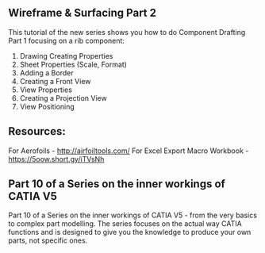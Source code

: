 ##  Wireframe & Surfacing Part 2

This tutorial of the new series shows you how to do Component Drafting Part 1 focusing on a rib component:
1. Drawing Creating Properties
2. Sheet Properties (Scale, Format)
3. Adding a Border
4. Creating a Front View
5. View Properties
6. Creating a Projection View
7. View Positioning



## Resources:

For Aerofoils - http://airfoiltools.com/
For Excel Export Macro Workbook - https://5oow.short.gy/iTVsNh

## Part 10 of a Series on the inner workings of CATIA V5

Part 10 of a Series on the inner workings of CATIA V5 - from the very basics to complex part modelling. The series focuses on the actual way CATIA functions and is designed to give you the knowledge to produce your own parts, not specific ones.
